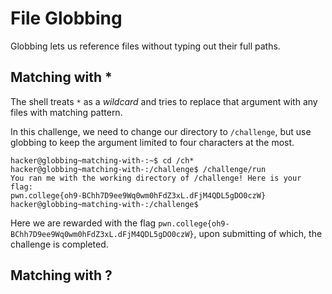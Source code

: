 # File Globbing
Globbing lets us reference files without typing out their full paths.

## Matching with *
The shell treats `*` as a _wildcard_ and tries to replace that argument with any files with matching pattern.

In this challenge, we need to change our directory to `/challenge`, but use globbing to keep the argument limited to four characters at the most.
```
hacker@globbing~matching-with-:~$ cd /ch*
hacker@globbing~matching-with-:/challenge$ /challenge/run
You ran me with the working directory of /challenge! Here is your flag:
pwn.college{oh9-BChh7D9ee9Wq0wm0hFdZ3xL.dFjM4QDL5gDO0czW}
hacker@globbing~matching-with-:/challenge$
```

Here we are rewarded with the flag `pwn.college{oh9-BChh7D9ee9Wq0wm0hFdZ3xL.dFjM4QDL5gDO0czW}`, upon submitting of which, the challenge is completed.

## Matching with ?
